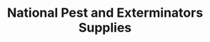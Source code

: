 ---
title: "National Pest and Exterminators Supplies"
url: /middle-village/national-pest-and-exterminators-supplies/
shop: pest control
---